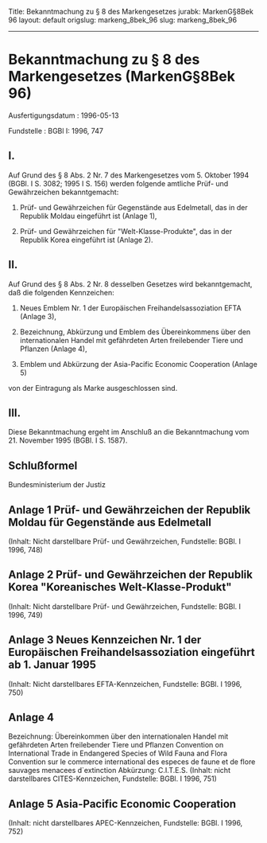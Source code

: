 Title: Bekanntmachung zu § 8 des Markengesetzes
jurabk: MarkenG§8Bek 96
layout: default
origslug: markeng_8bek_96
slug: markeng_8bek_96

---

# Bekanntmachung zu § 8 des Markengesetzes (MarkenG§8Bek 96)

Ausfertigungsdatum
:   1996-05-13

Fundstelle
:   BGBl I: 1996, 747



## I.

Auf Grund des § 8 Abs. 2 Nr. 7 des Markengesetzes vom 5. Oktober 1994
(BGBl. I S. 3082; 1995 I S. 156) werden folgende amtliche Prüf- und
Gewährzeichen bekanntgemacht:

1.  Prüf- und Gewährzeichen für Gegenstände aus Edelmetall, das in der
    Republik Moldau eingeführt ist (Anlage 1),


2.  Prüf- und Gewährzeichen für "Welt-Klasse-Produkte", das in der
    Republik Korea eingeführt ist (Anlage 2).





## II.

Auf Grund des § 8 Abs. 2 Nr. 8 desselben Gesetzes wird bekanntgemacht,
daß die folgenden Kennzeichen:

1.  Neues Emblem Nr. 1 der Europäischen Freihandelsassoziation EFTA
    (Anlage 3),


2.  Bezeichnung, Abkürzung und Emblem des Übereinkommens über den
    internationalen Handel mit gefährdeten Arten freilebender Tiere und
    Pflanzen (Anlage 4),


3.  Emblem und Abkürzung der Asia-Pacific Economic Cooperation (Anlage 5)



von der Eintragung als Marke ausgeschlossen sind.


## III.

Diese Bekanntmachung ergeht im Anschluß an die Bekanntmachung vom 21.
November 1995 (BGBl. I S. 1587).


## Schlußformel

Bundesministerium der Justiz


## Anlage 1 Prüf- und Gewährzeichen der Republik Moldau für Gegenstände aus Edelmetall

(Inhalt: Nicht darstellbare Prüf- und Gewährzeichen,
Fundstelle: BGBl. I 1996, 748)


## Anlage 2 Prüf- und Gewährzeichen der Republik Korea "Koreanisches Welt-Klasse-Produkt"

(Inhalt: Nicht darstellbare Prüf- und Gewährzeichen,
Fundstelle: BGBl. I 1996, 749)


## Anlage 3 Neues Kennzeichen Nr. 1 der Europäischen Freihandelsassoziation eingeführt ab 1. Januar 1995

(Inhalt: Nicht darstellbares EFTA-Kennzeichen,
Fundstelle: BGBl. I 1996, 750)


## Anlage 4

Bezeichnung:
Übereinkommen über den internationalen Handel mit gefährdeten Arten
freilebender Tiere und Pflanzen
Convention on International Trade in Endangered Species of Wild Fauna
and Flora
Convention sur le commerce international des especes de faune et de
flore sauvages menacees d`extinction
Abkürzung: C.I.T.E.S.
(Inhalt: nicht darstellbares CITES-Kennzeichen,
Fundstelle: BGBl. I 1996, 751)


## Anlage 5 Asia-Pacific Economic Cooperation

(Inhalt: nicht darstellbares APEC-Kennzeichen,
Fundstelle: BGBl. I 1996, 752)

